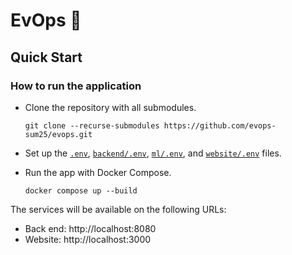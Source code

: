 # EvOps :whale:

## Quick Start

### How to run the application

- Clone the repository with all submodules.

  ```shell
  git clone --recurse-submodules https://github.com/evops-sum25/evops.git
  ```

- Set up the [`.env`](/.env.example),
  [`backend/.env`](https://github.com/evops-sum25/evops-backend/blob/main/.env.example),
  [`ml/.env`](https://github.com/evops-sum25/evops-ml/blob/main/.env.example),
  and
  [`website/.env`](https://github.com/evops-sum25/evops-website/blob/main/.env.example)
  files.

- Run the app with Docker Compose.

  ```shell
  docker compose up --build
  ```

The services will be available on the following URLs:

- Back end: http://localhost:8080
- Website: http://localhost:3000
